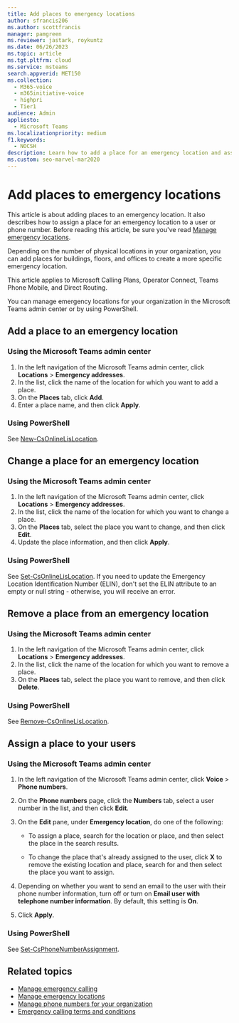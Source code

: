 ```yaml
---
title: Add places to emergency locations
author: sfrancis206
ms.author: scottfrancis
manager: pamgreen
ms.reviewer: jastark, roykuntz
ms.date: 06/26/2023
ms.topic: article
ms.tgt.pltfrm: cloud
ms.service: msteams
search.appverid: MET150
ms.collection: 
  - M365-voice
  - m365initiative-voice
  - highpri
  - Tier1
audience: Admin
appliesto: 
  - Microsoft Teams
ms.localizationpriority: medium
f1.keywords: 
  - NOCSH
description: Learn how to add a place for an emergency location and assign a place to your users.
ms.custom: seo-marvel-mar2020
---
```


# Add places to emergency locations

This article is about adding places to an emergency location. It also describes how to assign a place for an emergency location to a user or phone number. Before reading this article, be sure you've read [Manage emergency locations](add-change-remove-emergency-location-organization.md).

Depending on the number of physical locations in your organization, you can add places for buildings, floors, and offices to create a more specific emergency location.

This article applies to Microsoft Calling Plans, Operator Connect, Teams Phone Mobile, and Direct Routing.

You can manage emergency locations for your organization in the Microsoft Teams admin center or by using PowerShell.
  
## Add a place to an emergency location

### Using the Microsoft Teams admin center

1. In the left navigation of the Microsoft Teams admin center, click **Locations** > **Emergency addresses**.
2. In the list, click the name of the location for which you want to add a place.
3. On the **Places** tab, click **Add**.
4. Enter a place name, and then click **Apply**.

### Using PowerShell

See [New-CsOnlineLisLocation](/powershell/module/teams/new-csonlinelislocation).

## Change a place for an emergency location

### Using the Microsoft Teams admin center

1. In the left navigation of the Microsoft Teams admin center, click **Locations** > **Emergency addresses**.
2. In the list, click the name of the location for which you want to change a place.
3. On the **Places** tab, select the place you want to change, and then click **Edit**.
4. Update the place information, and then click **Apply**.

### Using PowerShell

See [Set-CsOnlineLisLocation](/powershell/module/teams/set-csonlinelislocation). If you need to update the Emergency Location Identification Number (ELIN), don't set the ELIN attribute to an empty or null string - otherwise, you will receive an error.

## Remove a place from an emergency location

### Using the Microsoft Teams admin center

1. In the left navigation of the Microsoft Teams admin center, click **Locations** > **Emergency addresses**.
2. In the list, click the name of the location for which you want to remove a place.
3. On the **Places** tab, select the place you want to remove, and then click **Delete**.

### Using PowerShell

See [Remove-CsOnlineLisLocation](/powershell/module/teams/remove-csonlinelislocation).

## Assign a place to your users

### Using the Microsoft Teams admin center

1. In the left navigation of the Microsoft Teams admin center, click **Voice** > **Phone numbers**.

2. On the **Phone numbers** page, click the **Numbers** tab, select a user number in the list, and then click **Edit**.

3. On the **Edit** pane, under **Emergency location**, do one of the following:

    - To assign a place, search for the location or place, and then select the place in the search results.

    - To change the place that's already assigned to the user, click **X** to remove the existing location and place, search for and then select the place you want to assign.

4. Depending on whether you want to send an email to the user with their phone number information, turn off or turn on **Email user with telephone number information**. By default, this setting is **On**.

5. Click **Apply**.

### Using PowerShell

See [Set-CsPhoneNumberAssignment](/powershell/module/teams/set-csphonenumberassignment).

## Related topics

- [Manage emergency calling](what-are-emergency-locations-addresses-and-call-routing.md)
- [Manage emergency locations](add-change-remove-emergency-location-organization.md)
- [Manage phone numbers for your organization](/microsoftteams/manage-phone-numbers-for-your-organization)
- [Emergency calling terms and conditions](./emergency-calling-terms-and-conditions.md)

